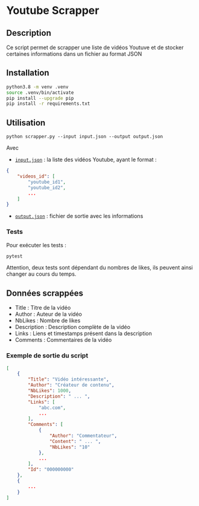 # Youtube Scrapper

## Description

Ce script permet de scrapper une liste de vidéos Youtuve et de stocker certaines informations dans un fichier au format JSON  

## Installation

```sh
python3.8 -m venv .venv  
source .venv/bin/activate  
pip install --upgrade pip
pip install -r requirements.txt 
``` 

## Utilisation

`python scrapper.py --input input.json --output output.json`

Avec 

- [`input.json`](./input.json) : la liste des vidéos Youtube, ayant le format :   
```json
{
    "videos_id": [
        "youtube_id1",
        "youtube_id2",
        ...
    ]
}
```

- [`output.json`](./output.json) : fichier de sortie avec les informations

### Tests

Pour exécuter les tests :  
```sh
pytest
```

Attention, deux tests sont dépendant du nombres de likes, ils peuvent ainsi changer au cours du temps.  

## Données scrappées

- Title : Titre de la vidéo
- Author : Auteur de la vidéo 
- NbLikes : Nombre de likes 
- Description : Description complète de la vidéo
- Links : Liens et timestamps présent dans la description
- Comments : Commentaires de la vidéo

### Exemple de sortie du script

```json
[
    {
        "Title": "Vidéo intéressante",
        "Author": "Créateur de contenu",
        "NbLikes": 1000,
        "Description": " ... ",
        "Links": [
            "abc.com",
            ...
        ],
        "Comments": [
            {
                "Author": "Commentateur",
                "Content": " ... ",
                "NbLikes": "10"
            },
            ...
        ],
        "Id": "000000000"
    },
    {
        ...
    }
]
```  